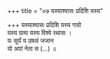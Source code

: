 +++
title = "०७ यस्याश्वासः प्रदिशि यस्य"

+++
यस्याश्वासः प्रदिशि यस्य गावो  
यस्य ग्रामा यस्य विश्वे रथासः ।  
यः सूर्यं य उषसं जजान  
यो अपां नेता स (…) ॥